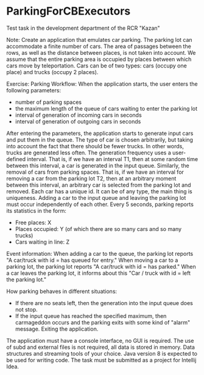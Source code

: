 # ParkingForCBExecutors
Test task in the development department of the RCR "Kazan"

Note:
Create an application that emulates car parking. The parking lot can accommodate a finite number of cars. The area of passages between the rows, as well as the distance between places, is not taken into account. We assume that the entire parking area is occupied by places between which cars move by teleportation. Cars can be of two types: cars (occupy one place) and trucks (occupy 2 places).

Exercise:
Parking Workflow: When the application starts, the user enters the following parameters:
- number of parking spaces
- the maximum length of the queue of cars waiting to enter the parking lot
- interval of generation of incoming cars in seconds
- interval of generation of outgoing cars in seconds

After entering the parameters, the application starts to generate input cars and put them in the queue. The type of car is chosen arbitrarily, but taking into account the fact that there should be fewer trucks. In other words, trucks are generated less often. The generation frequency uses a user-defined interval. That is, if we have an interval T1, then at some random time between this interval, a car is generated in the input queue. Similarly, the removal of cars from parking spaces. That is, if we have an interval for removing a car from the parking lot T2, then at an arbitrary moment between this interval, an arbitrary car is selected from the parking lot and removed.
Each car has a unique id. It can be of any type, the main thing is uniqueness.
Adding a car to the input queue and leaving the parking lot must occur independently of each other.
Every 5 seconds, parking reports its statistics in the form:
- Free places: X
- Places occupied: Y (of which there are so many cars and so many trucks)
- Cars waiting in line: Z

Event information:
When adding a car to the queue, the parking lot reports "A car/truck with id = <car ID> has queued for entry."
When moving a car to a parking lot, the parking lot reports "A car/truck with id = <car ID> has parked."
When a car leaves the parking lot, it informs about this "Car / truck with id = <car ID> left the parking lot."

How parking behaves in different situations:
- If there are no seats left, then the generation into the input queue does not stop.
- If the input queue has reached the specified maximum, then carmageddon occurs and the parking exits with some kind of "alarm" message. Exiting the application.

The application must have a console interface, no GUI is required. The use of subd and external files is not required, all data is stored in memory. Data structures and streaming tools of your choice. Java version 8 is expected to be used for writing code. The task must be submitted as a project for Intellij Idea.
